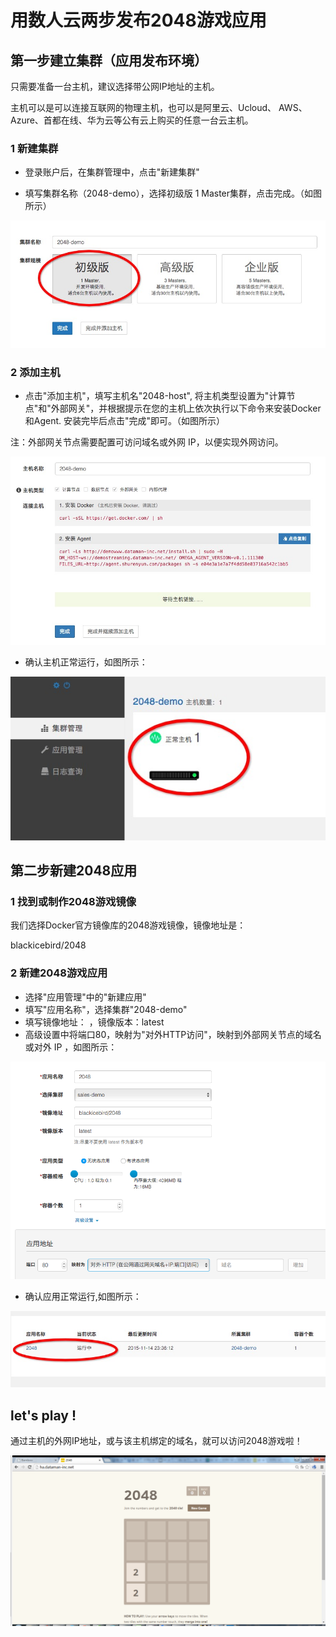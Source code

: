 # 用数人云两步发布2048游戏应用


## 第一步建立集群（应用发布环境）

只需要准备一台主机，建议选择带公网IP地址的主机。

主机可以是可以连接互联网的物理主机，也可以是阿里云、Ucloud、 AWS、Azure、首都在线、华为云等公有云上购买的任意一台云主机。

### 1 新建集群

* 登录账户后，在集群管理中，点击"新建集群"

* 填写集群名称（2048-demo），选择初级版 1 Master集群，点击完成。（如图所示）

![创建集群2](create-cluster2.png)


### 2 添加主机

* 点击"添加主机"，填写主机名"2048-host", 将主机类型设置为"计算节点"和"外部网关"，并根据提示在您的主机上依次执行以下命令来安装Docker和Agent. 安装完毕后点击"完成"即可。（如图所示）

注：外部网关节点需要配置可访问域名或外网 IP，以便实现外网访问。

![添加主机](add-host2.png)

* 确认主机正常运行，如图所示：

![添加主机](add-host3.png)

## 第二步新建2048应用

### 1 找到或制作2048游戏镜像

我们选择Docker官方镜像库的2048游戏镜像，镜像地址是：

blackicebird/2048

### 2 新建2048游戏应用

* 选择"应用管理"中的"新建应用"
* 填写"应用名称"，选择集群"2048-demo"
* 填写镜像地址： ，镜像版本：latest
* 高级设置中将端口80，映射为"对外HTTP访问"，映射到外部网关节点的域名或对外 IP ，如图所示：

![添加应用](add-app2.png)

* 确认应用正常运行,如图所示：

![添加应用](add-app3.png)


## let's play !

通过主机的外网IP地址，或与该主机绑定的域名，就可以访问2048游戏啦！

![ ](2048.png)

